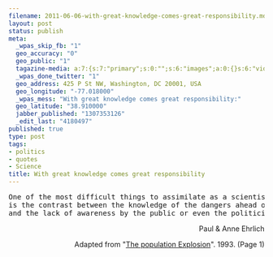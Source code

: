 ```yaml
--- 
filename: 2011-06-06-with-great-knowledge-comes-great-responsibility.md
layout: post
status: publish
meta: 
  _wpas_skip_fb: "1"
  geo_accuracy: "0"
  geo_public: "1"
  tagazine-media: a:7:{s:7:"primary";s:0:"";s:6:"images";a:0:{}s:6:"videos";a:0:{}s:11:"image_count";s:1:"0";s:6:"author";s:7:"4180497";s:7:"blog_id";s:7:"8438084";s:9:"mod_stamp";s:19:"2011-06-06 09:38:46";}
  _wpas_done_twitter: "1"
  geo_address: 425 P St NW, Washington, DC 20001, USA
  geo_longitude: "-77.018000"
  _wpas_mess: "With great knowledge comes great responsibility:"
  geo_latitude: "38.910000"
  jabber_published: "1307353126"
  _edit_last: "4180497"
published: true
type: post
tags: 
- politics
- quotes
- Science
title: With great knowledge comes great responsibility
---
```

<pre>One of the most difficult things to assimilate as a scientist 
is the contrast between the knowledge of the dangers ahead of us 
and the lack of awareness by the public or even the politicians.</pre>
<p style="text-align:right;">Paul &amp; Anne Ehrlich</p>
<p style="text-align:right;">Adapted from "<a href="http://www.amazon.com/Population-Explosion-Paul-R-Ehrlich/dp/0671732943">The population Explosion</a>". 1993. (Page 1)</p>
